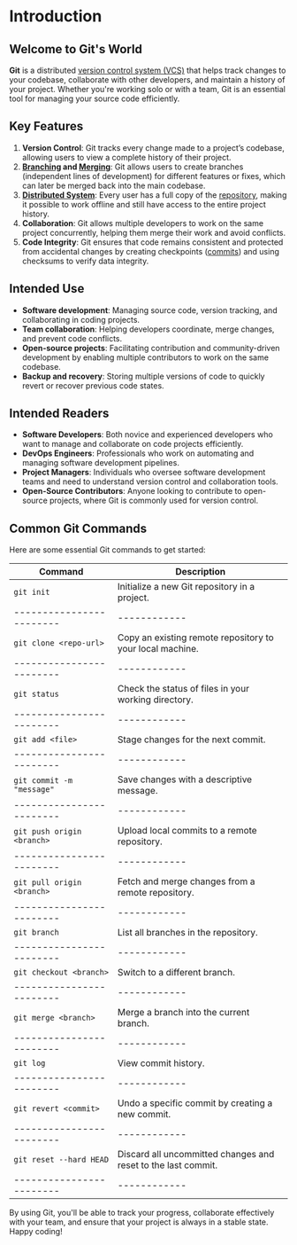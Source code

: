 # Introduction

## Welcome to Git's World

**Git** is a distributed [version control system (VCS)](./9-glossary.md#version-control-system-vcs) that helps track changes to your codebase, collaborate with other developers, and maintain a history of your project. Whether you're working solo or with a team, Git is an essential tool for managing your source code efficiently.

## Key Features

1. **Version Control**: Git tracks every change made to a project’s codebase, allowing users to view a complete history of their project.
2. **[Branching](./9-glossary.md#branching) and [Merging](./9-glossary.md#merging)**: Git allows users to create branches (independent lines of development) for different features or fixes, which can later be merged back into the main codebase.
3. [**Distributed System**](./9-glossary.md#distributed-system): Every user has a full copy of the [repository](./9-glossary.md#repository-repo), making it possible to work offline and still have access to the entire project history.
4. **Collaboration**: Git allows multiple developers to work on the same project concurrently, helping them merge their work and avoid conflicts.
5. **Code Integrity**: Git ensures that code remains consistent and protected from accidental changes by creating checkpoints ([commits](./9-glossary.md#commit)) and using checksums to verify data integrity.

## Intended Use

- **Software development**: Managing source code, version tracking, and collaborating in coding projects.
- **Team collaboration**: Helping developers coordinate, merge changes, and prevent code conflicts.
- **Open-source projects**: Facilitating contribution and community-driven development by enabling multiple contributors to work on the same codebase.
- **Backup and recovery**: Storing multiple versions of code to quickly revert or recover previous code states.

## Intended Readers

- **Software Developers**: Both novice and experienced developers who want to manage and collaborate on code projects efficiently.
- **DevOps Engineers**: Professionals who work on automating and managing software development pipelines.
- **Project Managers**: Individuals who oversee software development teams and need to understand version control and collaboration tools.
- **Open-Source Contributors**: Anyone looking to contribute to open-source projects, where Git is commonly used for version control.

## Common Git Commands

Here are some essential Git commands to get started:

| Command                | Description |
|------------------------|------------|
| `git init`            | Initialize a new Git repository in a project. |
|------------------------|------------|
| `git clone <repo-url>` | Copy an existing remote repository to your local machine. |
|------------------------|------------|
| `git status`          | Check the status of files in your working directory. |
|------------------------|------------|
| `git add <file>`      | Stage changes for the next commit. |
|------------------------|------------|
| `git commit -m "message"` | Save changes with a descriptive message. |
|------------------------|------------|
| `git push origin <branch>` | Upload local commits to a remote repository. |
|------------------------|------------|
| `git pull origin <branch>` | Fetch and merge changes from a remote repository. |
|------------------------|------------|
| `git branch`         | List all branches in the repository. |
|------------------------|------------|
| `git checkout <branch>` | Switch to a different branch. |
|------------------------|------------|
| `git merge <branch>` | Merge a branch into the current branch. |
|------------------------|------------|
| `git log`           | View commit history. |
|------------------------|------------|
| `git revert <commit>` | Undo a specific commit by creating a new commit. |
|------------------------|------------|
| `git reset --hard HEAD` | Discard all uncommitted changes and reset to the last commit. |
|------------------------|------------|

By using Git, you'll be able to track your progress, collaborate effectively with your team, and ensure that your project is always in a stable state. Happy coding!
